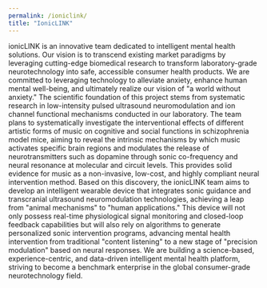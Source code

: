 ```yaml
---
permalink: /ioniclink/
title: "IonicLINK"
---
```


ionicLINK is an innovative team dedicated to intelligent mental health solutions. Our vision is to transcend existing market paradigms by leveraging cutting-edge biomedical research to transform laboratory-grade neurotechnology into safe, accessible consumer health products. We are committed to leveraging technology to alleviate anxiety, enhance human mental well-being, and ultimately realize our vision of "a world without anxiety."
The scientific foundation of this project stems from systematic research in low-intensity pulsed ultrasound neuromodulation and ion channel functional mechanisms conducted in our laboratory. The team plans to systematically investigate the interventional effects of different artistic forms of music on cognitive and social functions in schizophrenia model mice, aiming to reveal the intrinsic mechanisms by which music activates specific brain regions and modulates the release of neurotransmitters such as dopamine through sonic co-frequency and neural resonance at molecular and circuit levels. This provides solid evidence for music as a non-invasive, low-cost, and highly compliant neural intervention method.
Based on this discovery, the ionicLINK team aims to develop an intelligent wearable device that integrates sonic guidance and transcranial ultrasound neuromodulation technologies, achieving a leap from "animal mechanisms" to "human applications." This device will not only possess real-time physiological signal monitoring and closed-loop feedback capabilities but will also rely on algorithms to generate personalized sonic intervention programs, advancing mental health intervention from traditional "content listening" to a new stage of "precision modulation" based on neural responses.
We are building a science-based, experience-centric, and data-driven intelligent mental health platform, striving to become a benchmark enterprise in the global consumer-grade neurotechnology field.
